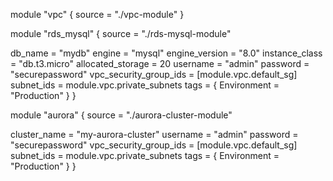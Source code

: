 


module "vpc" {
  source = "./vpc-module"
}

module "rds_mysql" {
  source = "./rds-mysql-module"

  db_name                = "mydb"
  engine                 = "mysql"
  engine_version         = "8.0"
  instance_class         = "db.t3.micro"
  allocated_storage      = 20
  username               = "admin"
  password               = "securepassword"
  vpc_security_group_ids = [module.vpc.default_sg]
  subnet_ids             = module.vpc.private_subnets
  tags                   = { Environment = "Production" }
}

module "aurora" {
  source = "./aurora-cluster-module"

  cluster_name           = "my-aurora-cluster"
  username               = "admin"
  password               = "securepassword"
  vpc_security_group_ids = [module.vpc.default_sg]
  subnet_ids             = module.vpc.private_subnets
  tags                   = { Environment = "Production" }
}
